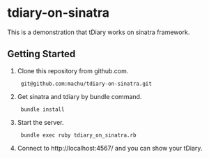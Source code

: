 tdiary-on-sinatra
=================

This is a demonstration that tDiary works on sinatra framework.

## Getting Started

1. Clone this repository from github.com.

        git@github.com:machu/tdiary-on-sinatra.git

2. Get sinatra and tdiary by bundle command.

        bundle install

3. Start the server.

        bundle exec ruby tdiary_on_sinatra.rb

4. Connect to http://localhost:4567/ and you can show your tDiary.

